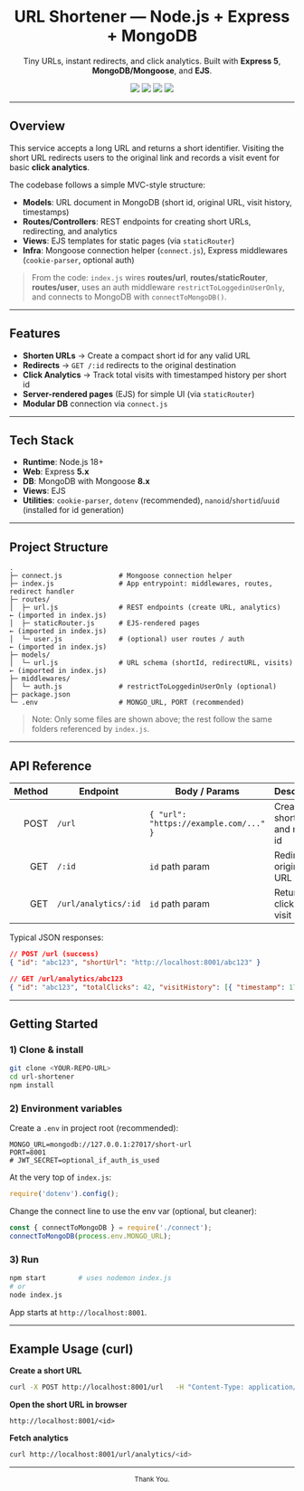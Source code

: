 <div align="center">

# URL Shortener — Node.js + Express + MongoDB

Tiny URLs, instant redirects, and click analytics. Built with **Express 5**, **MongoDB/Mongoose**, and **EJS**.

<a><img src="https://img.shields.io/badge/Node.js-18%2B-brightgreen" /></a>
<a><img src="https://img.shields.io/badge/Express-5.1.0-black" /></a>
<a><img src="https://img.shields.io/badge/MongoDB-Mongoose-green" /></a>
<a><img src="https://img.shields.io/badge/View-EJS-blue" /></a>

</div>

---

## Overview

This service accepts a long URL and returns a short identifier. Visiting the short URL redirects users to the original link and records a visit event for basic **click analytics**.

The codebase follows a simple MVC-style structure:
- **Models**: URL document in MongoDB (short id, original URL, visit history, timestamps)
- **Routes/Controllers**: REST endpoints for creating short URLs, redirecting, and analytics
- **Views**: EJS templates for static pages (via `staticRouter`)
- **Infra**: Mongoose connection helper (`connect.js`), Express middlewares (`cookie-parser`, optional auth)

> From the code: `index.js` wires **routes/url**, **routes/staticRouter**, **routes/user**, uses an auth middleware `restrictToLoggedinUserOnly`, and connects to MongoDB with `connectToMongoDB()`.

---

## Features

- **Shorten URLs** → Create a compact short id for any valid URL
- **Redirects** → `GET /:id` redirects to the original destination
- **Click Analytics** → Track total visits with timestamped history per short id
- **Server-rendered pages** (EJS) for simple UI (via `staticRouter`)
- **Modular DB** connection via `connect.js`

---

## Tech Stack

- **Runtime**: Node.js 18+
- **Web**: Express **5.x**
- **DB**: MongoDB with Mongoose **8.x**
- **Views**: EJS
- **Utilities**: `cookie-parser`, `dotenv` (recommended), `nanoid`/`shortid`/`uuid` (installed for id generation)

---

## Project Structure

```
.
├─ connect.js              # Mongoose connection helper
├─ index.js                # App entrypoint: middlewares, routes, redirect handler
├─ routes/
│  ├─ url.js               # REST endpoints (create URL, analytics)     ← (imported in index.js)
│  ├─ staticRouter.js      # EJS-rendered pages                         ← (imported in index.js)
│  └─ user.js              # (optional) user routes / auth              ← (imported in index.js)
├─ models/
│  └─ url.js               # URL schema (shortId, redirectURL, visits)  ← (imported in index.js)
├─ middlewares/
│  └─ auth.js              # restrictToLoggedinUserOnly (optional)
├─ package.json
└─ .env                    # MONGO_URL, PORT (recommended)
```

> Note: Only some files are shown above; the rest follow the same folders referenced by `index.js`.

---

## API Reference

| Method | Endpoint                 | Body / Params                                  | Description                          |
|-------:|--------------------------|------------------------------------------------|--------------------------------------|
| POST   | `/url`                   | `{ "url": "https://example.com/..." }`         | Create a short URL and return id     |
| GET    | `/:id`                   | `id` path param                                | Redirect to original URL             |
| GET    | `/url/analytics/:id`     | `id` path param                                | Return total clicks & visit history  |

Typical JSON responses:
```json
// POST /url (success)
{ "id": "abc123", "shortUrl": "http://localhost:8001/abc123" }

// GET /url/analytics/abc123
{ "id": "abc123", "totalClicks": 42, "visitHistory": [{ "timestamp": 1733942400000 }] }
```

---

## Getting Started

### 1) Clone & install
```bash
git clone <YOUR-REPO-URL>
cd url-shortener
npm install
```

### 2) Environment variables
Create a `.env` in project root (recommended):

```env
MONGO_URL=mongodb://127.0.0.1:27017/short-url
PORT=8001
# JWT_SECRET=optional_if_auth_is_used
```

At the very top of `index.js`:
```js
require('dotenv').config();
```

Change the connect line to use the env var (optional, but cleaner):
```js
const { connectToMongoDB } = require('./connect');
connectToMongoDB(process.env.MONGO_URL);
```

### 3) Run
```bash
npm start        # uses nodemon index.js
# or
node index.js
```
App starts at `http://localhost:8001`.

---

## Example Usage (curl)

**Create a short URL**
```bash
curl -X POST http://localhost:8001/url   -H "Content-Type: application/json"   -d '{"url":"https://developer.mozilla.org/en-US/docs/Web/JavaScript"}'
```

**Open the short URL in browser**
```
http://localhost:8001/<id>
```

**Fetch analytics**
```bash
curl http://localhost:8001/url/analytics/<id>
```

---


<div align="center">
  <sub>Thank You.</sub>
</div>
